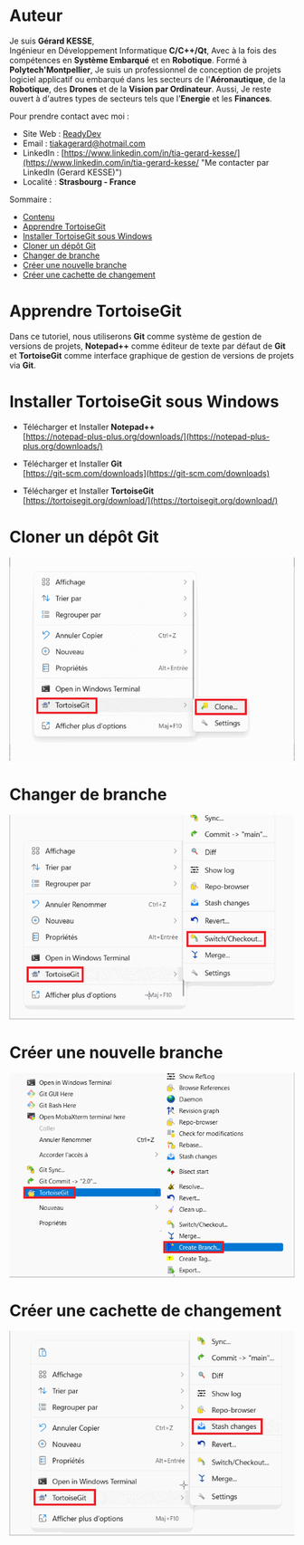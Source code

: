 # Auteur

Je suis **Gérard KESSE**,  
Ingénieur en Développement Informatique **C/C++/Qt**, Avec à la fois des compétences en **Système Embarqué** et en **Robotique**. Formé à **Polytech'Montpellier**, Je suis un professionnel de conception de projets logiciel applicatif ou embarqué dans les secteurs de l'**Aéronautique**, de la **Robotique**, des **Drones** et de la **Vision par Ordinateur**. Aussi, Je reste ouvert à d'autres types de secteurs tels que l'**Energie** et les **Finances**.

Pour prendre contact avec moi :

* Site Web : [ReadyDev](http://readydev.ovh "Accéder à mon site web (ReadyDev)")
* Email : [tiakagerard@hotmail.com](mailto:tiakagerard@hotmail.com?subject=Contact&body=Bonjour "Me contacter par email")
* LinkedIn : [https://www.linkedin.com/in/tia-gerard-kesse/](https://www.linkedin.com/in/tia-gerard-kesse/ "Me contacter par LinkedIn (Gerard KESSE)")
* Localité : **Strasbourg - France**

Sommaire :

* [Contenu](https://github.com/gkesse/ReadyCode)
* [Apprendre TortoiseGit](#apprendre-tortoisegit)
* [Installer TortoiseGit sous Windows](#installer-tortoisegit-sous-windows)
* [Cloner un dépôt Git](#cloner-un-dépôt-git)
* [Changer de branche](#changer-de-branche)
* [Créer une nouvelle branche](#créer-une-nouvelle-branche)
* [Créer une cachette de changement](#créer-une-cachette-de-changement)

# Apprendre TortoiseGit

Dans ce tutoriel, nous utiliserons **Git** comme système de gestion de versions de projets,
**Notepad++** comme éditeur de texte par défaut de **Git**
et **TortoiseGit** comme interface graphique de gestion de versions de projets via **Git**.

# Installer TortoiseGit sous Windows

* Télécharger et Installer **Notepad++**  
[https://notepad-plus-plus.org/downloads/](https://notepad-plus-plus.org/downloads/)  
  
* Télécharger et Installer **Git**  
[https://git-scm.com/downloads](https://git-scm.com/downloads)  
  
* Télécharger et Installer **TortoiseGit**  
[https://tortoisegit.org/download/](https://tortoisegit.org/download/)  

# Cloner un dépôt Git

![cloner_depot.gif](./img/cloner_depot.gif)

# Changer de branche

![changer_branche.gif](./img/changer_branche.gif)

# Créer une nouvelle branche

![creer_branche.gif](./img/creer_branche.gif)

# Créer une cachette de changement

![creer_cachette_changement.gif](./img/creer_cachette_changement.gif)
